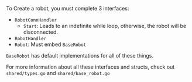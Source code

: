 To Create a robot, you must complete 3 interfaces:
- `RobotConnHandler`
  - `Start`: Leads to an indefinite while loop, otherwise, the robot will be disconnected.
- `RobotHandler`
- `Robot`: Must embed `BaseRobot`

`BaseRobot` has default implementations for all of these things. 

For more information about all these interfaces and structs, check out `shared/types.go` and `shared/base_robot.go`